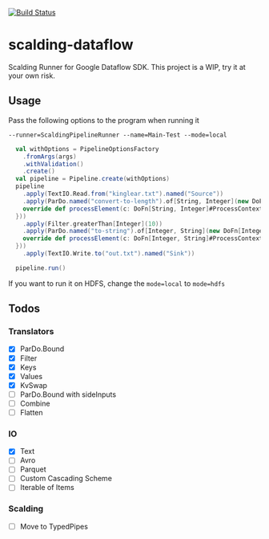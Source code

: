 [![Build Status](https://snap-ci.com/ashwanthkumar/scalding-dataflow/branch/master/build_image)](https://snap-ci.com/ashwanthkumar/scalding-dataflow/branch/master)

# scalding-dataflow
Scalding Runner for Google Dataflow SDK. This project is a WIP, try it at your own risk.

## Usage
Pass the following options to the program when running it 

`--runner=ScaldingPipelineRunner --name=Main-Test --mode=local`

```scala
  val withOptions = PipelineOptionsFactory
    .fromArgs(args)
    .withValidation()
    .create()
  val pipeline = Pipeline.create(withOptions)
  pipeline
    .apply(TextIO.Read.from("kinglear.txt").named("Source"))
    .apply(ParDo.named("convert-to-length").of[String, Integer](new DoFn[String, Integer]() {
    override def processElement(c: DoFn[String, Integer]#ProcessContext): Unit = c.output(c.element().length)
  }))
    .apply(Filter.greaterThan[Integer](10))
    .apply(ParDo.named("to-string").of[Integer, String](new DoFn[Integer, String]() {
    override def processElement(c: DoFn[Integer, String]#ProcessContext): Unit = c.output(c.element().toString)
  }))
    .apply(TextIO.Write.to("out.txt").named("Sink"))

  pipeline.run()
```

If you want to run it on HDFS, change the `mode=local` to `mode=hdfs`

## Todos
### Translators
- [x] ParDo.Bound
- [x] Filter
- [x] Keys
- [x] Values
- [x] KvSwap
- [ ] ParDo.Bound with sideInputs
- [ ] Combine
- [ ] Flatten

### IO
- [x] Text
- [ ] Avro
- [ ] Parquet
- [ ] Custom Cascading Scheme
- [ ] Iterable of Items

### Scalding
- [ ] Move to TypedPipes

